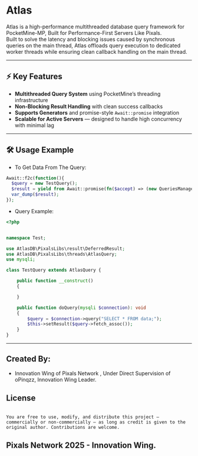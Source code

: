 # Atlas

Atlas is a high-performance multithreaded database query framework for PocketMine-MP, Built for Performance-First Servers Like Pixals.  
Built to solve the latency and blocking issues caused by synchronous queries on the main thread, Atlas offloads query execution to dedicated worker threads while ensuring clean callback handling on the main thread.

---

## ⚡ Key Features

- **Multithreaded Query System** using PocketMine’s threading infrastructure
- **Non-Blocking Result Handling** with clean success callbacks
- **Supports Generators** and promise-style `Await::promise` integration
- **Scalable for Active Servers** — designed to handle high concurrency with minimal lag

---

## 🛠️ Usage Example


- To Get Data From The Query:
```php
Await::f2c(function(){
  $query = new TestQuery();
  $result = yield from Await::promise(fn($accept) => (new QueriesManager)->executeQuery($query, $accept));
  var_dump($result);
});
```


- Query Example:
```php
<?php


namespace Test;

use AtlasDB\PixalsLibs\result\DeferredResult;
use AtlasDB\PixalsLibs\threads\AtlasQuery;
use mysqli;

class TestQuery extends AtlasQuery {

    public function __construct()
    {

    }

    public function doQuery(mysqli $connection): void
    {
        $query = $connection->query("SELECT * FROM data;");
        $this->setResult($query->fetch_assoc());        
    }
}
```
---

## Created By:
- Innovation Wing of Pixals Network , Under Direct Supervision of oPinqzz, Innovation Wing Leader.

## License
```License: MIT with Attribution Requirement

You are free to use, modify, and distribute this project — commercially or non-commercially — as long as credit is given to the original author. Contributions are welcome.
```

## Pixals Network 2025 - Innovation Wing.

